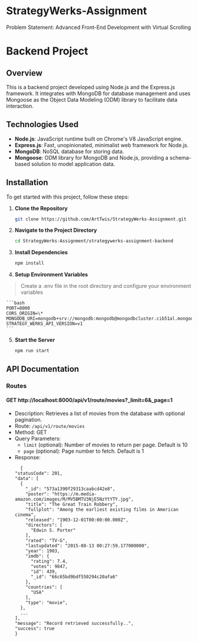 # StrategyWerks-Assignment

Problem Statement: Advanced Front-End Development with Virtual Scrolling

# Backend Project

## Overview

This is a backend project developed using Node.js and the Express.js framework. It integrates with MongoDB for database management and uses Mongoose as the Object Data Modeling (ODM) library to facilitate data interaction.

## Technologies Used

- **Node.js**: JavaScript runtime built on Chrome's V8 JavaScript engine.
- **Express.js**: Fast, unopinionated, minimalist web framework for Node.js.
- **MongoDB**: NoSQL database for storing data.
- **Mongoose**: ODM library for MongoDB and Node.js, providing a schema-based solution to model application data.

## Installation

To get started with this project, follow these steps:

1.  **Clone the Repository**

    ```bash
    git clone https://github.com/ArtTwis/StrategyWerks-Assignment.git
    ```

2.  **Navigate to the Project Directory**

    ```bash
    cd StrategyWerks-Assignment/strategywerks-assignment-backend
    ```

3.  **Install Dependencies**

    ```bash
    npm install
    ```

4.  **Setup Environment Variables**

> Create a .env file in the root directory and configure your environment variables

    ```bash
    PORT=8000
    CORS_ORIGIN=\*
    MONGODB_URI=mongodb+srv://mongodb:mongodb@mongodbcluster.cib51al.mongodb.net
    STRATEGY_WERKS_API_VERSION=v1
    ```

5.  **Start the Server**

    ```bash
    npm run start
    ```

## API Documentation

### Routes

#### GET http://localhost:8000/api/v1/route/movies?\_limit=6&\_page=1

- Description: Retrieves a list of movies from the database with optional pagination.
- Route: `/api/v1/route/movies`
- Method: GET
- Query Parameters:
  - `limit` (optional): Number of movies to return per page. Default is 10
  - `page` (optional): Page number to fetch. Default is 1
- Response:
  ```
    {
  "statusCode": 201,
  "data": [
    {
      "_id": "573a1390f29313caabcd42e8",
      "poster": "https://m.media-amazon.com/images/M/MV5BMTU3NjE5NzYtYTY.jpg",
      "title": "The Great Train Robbery",
      "fullplot": "Among the earliest existing films in American cinema",
      "released": "1903-12-01T00:00:00.000Z",
      "directors": [
        "Edwin S. Porter"
      ],
      "rated": "TV-G",
      "lastupdated": "2015-08-13 00:27:59.177000000",
      "year": 1903,
      "imdb": {
        "rating": 7.4,
        "votes": 9847,
        "id": 439,
        "_id": "66c65bd9bdf550294c20afa6"
      },
      "countries": [
        "USA"
      ],
      "type": "movie",
    },
    ...
  ],
  "message": "Record retrieved successfully..",
  "success": true
  }
  ```

